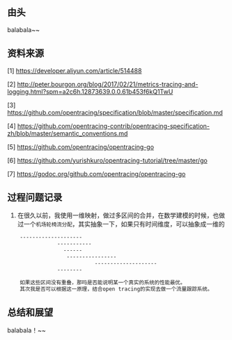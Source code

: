 ## 由头

balabala~~

## 资料来源

[1] https://developer.aliyun.com/article/514488

[2] http://peter.bourgon.org/blog/2017/02/21/metrics-tracing-and-logging.html?spm=a2c6h.12873639.0.0.61b453f6kQ1TwU

[3] https://github.com/opentracing/specification/blob/master/specification.md

[4] https://github.com/opentracing-contrib/opentracing-specification-zh/blob/master/semantic_conventions.md

[5] https://github.com/opentracing/opentracing-go

[6] https://github.com/yurishkuro/opentracing-tutorial/tree/master/go

[7] https://godoc.org/github.com/opentracing/opentracing-go

## 过程问题记录

1. 在很久以前，我使用一维映射，做过多区间的合并，在数学建模的时候，也做过一个`机场轮椅流分配`，其实抽象一下，如果只有时间维度，可以抽象成一维的

```bash
    --------------------
                -----------
                  ------
                   ----------------
                            --------------------
                --------

    如果这些区间没有重叠，那吗是否能说明某一个真实的系统的性能最优。
    其次我是否可以根据这一原理，结合open tracing的实现去做一个流量跟踪系统。
```

## 总结和展望

balabala！~~








